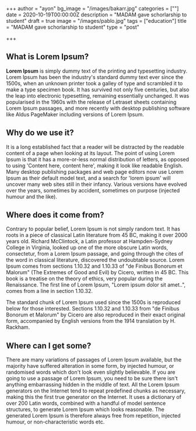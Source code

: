 +++
author = "ayon"
bg_image = "/images/bakarr.jpg"
categories = [""]
date = 2020-10-19T00:00:00Z
description = "MADAM gave schorlarship to student"
draft = true
image = "/images/pablo.jpg"
tags = ["education"]
title = "MADAM gave schorlarship to student"
type = "post"

+++
## What is Lorem Ipsum?

**Lorem Ipsum** is simply dummy text of the printing and typesetting industry. Lorem Ipsum has been the industry's standard dummy text ever since the 1500s, when an unknown printer took a galley of type and scrambled it to make a type specimen book. It has survived not only five centuries, but also the leap into electronic typesetting, remaining essentially unchanged. It was popularised in the 1960s with the release of Letraset sheets containing Lorem Ipsum passages, and more recently with desktop publishing software like Aldus PageMaker including versions of Lorem Ipsum.

## Why do we use it?

It is a long established fact that a reader will be distracted by the readable content of a page when looking at its layout. The point of using Lorem Ipsum is that it has a more-or-less normal distribution of letters, as opposed to using 'Content here, content here', making it look like readable English. Many desktop publishing packages and web page editors now use Lorem Ipsum as their default model text, and a search for 'lorem ipsum' will uncover many web sites still in their infancy. Various versions have evolved over the years, sometimes by accident, sometimes on purpose (injected humour and the like).

## Where does it come from?

Contrary to popular belief, Lorem Ipsum is not simply random text. It has roots in a piece of classical Latin literature from 45 BC, making it over 2000 years old. Richard McClintock, a Latin professor at Hampden-Sydney College in Virginia, looked up one of the more obscure Latin words, consectetur, from a Lorem Ipsum passage, and going through the cites of the word in classical literature, discovered the undoubtable source. Lorem Ipsum comes from sections 1.10.32 and 1.10.33 of "de Finibus Bonorum et Malorum" (The Extremes of Good and Evil) by Cicero, written in 45 BC. This book is a treatise on the theory of ethics, very popular during the Renaissance. The first line of Lorem Ipsum, "Lorem ipsum dolor sit amet..", comes from a line in section 1.10.32.

The standard chunk of Lorem Ipsum used since the 1500s is reproduced below for those interested. Sections 1.10.32 and 1.10.33 from "de Finibus Bonorum et Malorum" by Cicero are also reproduced in their exact original form, accompanied by English versions from the 1914 translation by H. Rackham.

## Where can I get some?

There are many variations of passages of Lorem Ipsum available, but the majority have suffered alteration in some form, by injected humour, or randomised words which don't look even slightly believable. If you are going to use a passage of Lorem Ipsum, you need to be sure there isn't anything embarrassing hidden in the middle of text. All the Lorem Ipsum generators on the Internet tend to repeat predefined chunks as necessary, making this the first true generator on the Internet. It uses a dictionary of over 200 Latin words, combined with a handful of model sentence structures, to generate Lorem Ipsum which looks reasonable. The generated Lorem Ipsum is therefore always free from repetition, injected humour, or non-characteristic words etc.